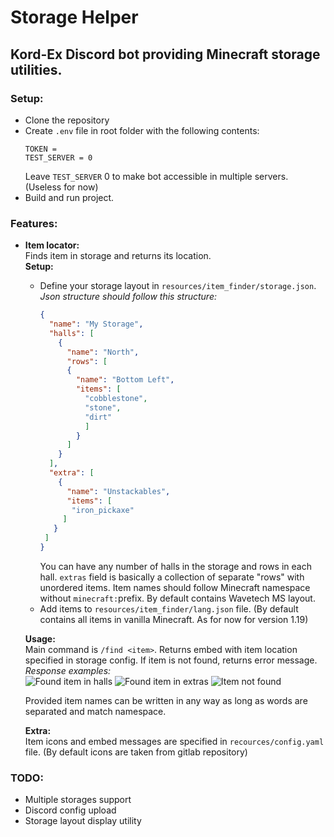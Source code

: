 # Storage Helper

## Kord-Ex Discord bot providing Minecraft storage utilities.

### Setup:

- Clone the repository
- Create `.env` file in root folder with the following contents:
    ```
    TOKEN = 
    TEST_SERVER = 0
    ```
  Leave `TEST_SERVER` 0 to make bot accessible in multiple servers. (Useless for now)
- Build and run project.


### Features:

- **Item locator:**  
  Finds item in storage and returns its location.  
  **Setup:**
    - Define your storage layout in `resources/item_finder/storage.json`.  
      *Json structure should follow this structure:*
        ```json
        {
          "name": "My Storage",
          "halls": [
            {
              "name": "North",
              "rows": [
              {
                "name": "Bottom Left",
                "items": [
                  "cobblestone",
                  "stone",
                  "dirt"
                  ]
                }
              ]
            }
          ],
          "extra": [
            {
              "name": "Unstackables",
              "items": [
               "iron_pickaxe"
             ]
           }
         ]
      }
        ```
      You can have any number of halls in the storage and rows in each hall. `extras` field is basically a collection of separate "rows" with unordered items. Item names should follow Minecraft namespace without `minecraft:`prefix. By default contains Wavetech MS layout.
    - Add items to `resources/item_finder/lang.json` file. (By default contains all items in vanilla Minecraft. As for now for version 1.19)  

  **Usage:**  
    Main command is `/find <item>`. Returns embed with item location specified in storage config. If item is not found, returns error message.  
    *Response examples:*  
    ![Found item in halls](https://i.imgur.com/WuJXQ0k.png "Success")
    ![Found item in extras](https://i.imgur.com/FlFvvrc.png "Extras")
    ![Item not found](https://i.imgur.com/FUjQSjy.png "Not found")

    Provided item names can be written in any way as long as words are separated and match namespace.  

  **Extra:**  
    Item icons and embed messages are specified in `recources/config.yaml` file. (By default icons are taken from gitlab repository)

### TODO:

- Multiple storages support
- Discord config upload
- Storage layout display utility
    